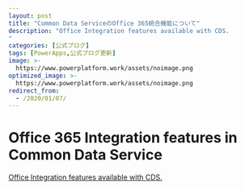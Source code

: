```yaml
---
layout: post
title: "Common Data ServiceのOffice 365統合機能について"
description: "Office Integration features available with CDS.
"
categories: [公式ブログ]
tags: [PowerApps,公式ブログ更新]
image: >-
  https://www.powerplatform.work/assets/noimage.png
optimized_image: >-
  https://www.powerplatform.work/assets/noimage.png
redirect_from:
  - /2020/01/07/
---
```


# Office 365 Integration features in Common Data Service

[Office Integration features available with CDS.
](https://powerapps.microsoft.com/ja-jp/blog/office-365-integration-features-in-common-data-service/)
